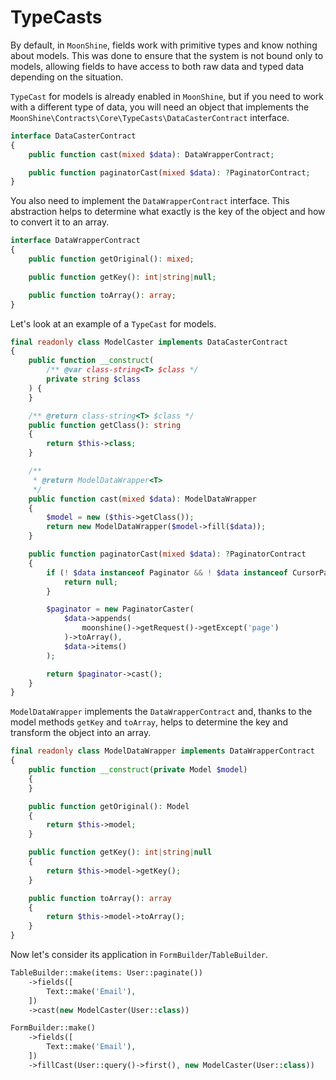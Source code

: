 # TypeCasts

By default, in `MoonShine`, fields work with primitive types and know nothing about models. 
This was done to ensure that the system is not bound only to models, allowing fields to have access to both raw data and typed data depending on the situation.

`TypeCast` for models is already enabled in `MoonShine`, but if you need to work with a different type of data, you will need an object that implements the `MoonShine\Contracts\Core\TypeCasts\DataCasterContract` interface.

```php
interface DataCasterContract
{
    public function cast(mixed $data): DataWrapperContract;

    public function paginatorCast(mixed $data): ?PaginatorContract;
}
```

You also need to implement the `DataWrapperContract` interface. This abstraction helps to determine what exactly is the key of the object and how to convert it to an array.

```php
interface DataWrapperContract
{
    public function getOriginal(): mixed;

    public function getKey(): int|string|null;

    public function toArray(): array;
}
```

Let's look at an example of a `TypeCast` for models.

```php
final readonly class ModelCaster implements DataCasterContract
{
    public function __construct(
        /** @var class-string<T> $class */
        private string $class
    ) {
    }

    /** @return class-string<T> $class */
    public function getClass(): string
    {
        return $this->class;
    }

    /**
     * @return ModelDataWrapper<T>
     */
    public function cast(mixed $data): ModelDataWrapper
    {
        $model = new ($this->getClass());
        return new ModelDataWrapper($model->fill($data));
    }

    public function paginatorCast(mixed $data): ?PaginatorContract
    {
        if (! $data instanceof Paginator && ! $data instanceof CursorPaginator) {
            return null;
        }

        $paginator = new PaginatorCaster(
            $data->appends(
                moonshine()->getRequest()->getExcept('page')
            )->toArray(),
            $data->items()
        );

        return $paginator->cast();
    }
}
```

`ModelDataWrapper` implements the `DataWrapperContract` and, thanks to the model methods `getKey` and `toArray`, helps to determine the key and transform the object into an array.

```php
final readonly class ModelDataWrapper implements DataWrapperContract
{
    public function __construct(private Model $model)
    {
    }

    public function getOriginal(): Model
    {
        return $this->model;
    }

    public function getKey(): int|string|null
    {
        return $this->model->getKey();
    }

    public function toArray(): array
    {
        return $this->model->toArray();
    }
}
```

Now let's consider its application in `FormBuilder`/`TableBuilder`.

```php
TableBuilder::make(items: User::paginate())
    ->fields([
        Text::make('Email'),
    ])
    ->cast(new ModelCaster(User::class))
```

```php
FormBuilder::make()
    ->fields([
        Text::make('Email'),
    ])
    ->fillCast(User::query()->first(), new ModelCaster(User::class))
```
